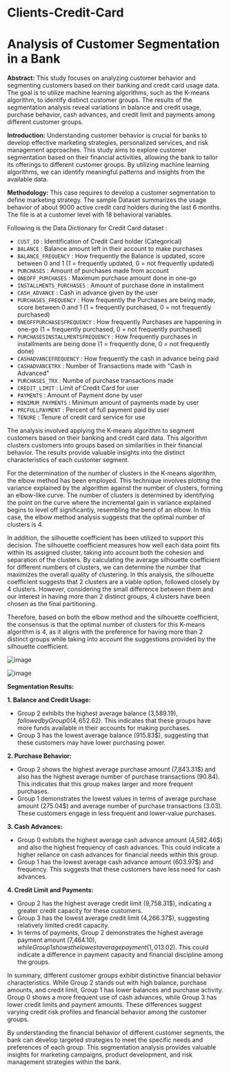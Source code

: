 # Clients-Credit-Card

# Analysis of Customer Segmentation in a Bank

**Abstract:**
This study focuses on analyzing customer behavior and segmenting customers based on their banking and credit card usage data. The goal is to utilize machine learning algorithms, such as the K-means algorithm, to identify distinct customer groups. The results of the segmentation analysis reveal variations in balance and credit usage, purchase behavior, cash advances, and credit limit and payments among different customer groups.

**Introduction:**
Understanding customer behavior is crucial for banks to develop effective marketing strategies, personalized services, and risk management approaches. This study aims to explore customer segmentation based on their financial activities, allowing the bank to tailor its offerings to different customer groups. By utilizing machine learning algorithms, we can identify meaningful patterns and insights from the available data.

**Methodology:**
This case requires to develop a customer segmentation to define marketing strategy. The sample Dataset summarizes the usage behavior of about 9000 active credit card holders during the last 6 months. The file is at a customer level with 18 behavioral variables.

Following is the Data Dictionary for Credit Card dataset :

- `CUST_ID` : Identification of Credit Card holder (Categorical)
- `BALANCE` : Balance amount left in their account to make purchases
- `BALANCE_FREQUENCY` : How frequently the Balance is updated, score between 0 and 1 (1 = frequently updated, 0 = not frequently updated)
- `PURCHASES` : Amount of purchases made from account
- `ONEOFF_PURCHASES` : Maximum purchase amount done in one-go
- `INSTALLMENTS_PURCHASES` : Amount of purchase done in installment
- `CASH_ADVANCE` : Cash in advance given by the user
- `PURCHASES_FREQUENCY` : How frequently the Purchases are being made, score between 0 and 1 (1 = frequently purchased, 0 = not frequently purchased)
- `ONEOFFPURCHASESFREQUENCY` : How frequently Purchases are happening in one-go (1 = frequently purchased, 0 = not frequently purchased)
- `PURCHASESINSTALLMENTSFREQUENCY` : How frequently purchases in installments are being done (1 = frequently done, 0 = not frequently done)
- `CASHADVANCEFREQUENCY` : How frequently the cash in advance being paid
- `CASHADVANCETRX` : Number of Transactions made with "Cash in Advanced"
- `PURCHASES_TRX` : Numbe of purchase transactions made
- `CREDIT_LIMIT` : Limit of Credit Card for user
- `PAYMENTS` : Amount of Payment done by user
- `MINIMUM_PAYMENTS` : Minimum amount of payments made by user
- `PRCFULLPAYMENT` : Percent of full payment paid by user
- `TENURE` : Tenure of credit card service for use

The analysis involved applying the K-means algorithm to segment customers based on their banking and credit card data. This algorithm clusters customers into groups based on similarities in their financial behavior. The results provide valuable insights into the distinct characteristics of each customer segment.

For the determination of the number of clusters in the K-means algorithm, the elbow method has been employed. This technique involves plotting the variance explained by the algorithm against the number of clusters, forming an elbow-like curve. The number of clusters is determined by identifying the point on the curve where the incremental gain in variance explained begins to level off significantly, resembling the bend of an elbow. In this case, the elbow method analysis suggests that the optimal number of clusters is 4.

In addition, the silhouette coefficient has been utilized to support this decision. The silhouette coefficient measures how well each data point fits within its assigned cluster, taking into account both the cohesion and separation of the clusters. By calculating the average silhouette coefficient for different numbers of clusters, we can determine the number that maximizes the overall quality of clustering. In this analysis, the silhouette coefficient suggests that 2 clusters are a viable option, followed closely by 4 clusters. However, considering the small difference between them and our interest in having more than 2 distinct groups, 4 clusters have been chosen as the final partitioning.

Therefore, based on both the elbow method and the silhouette coefficient, the consensus is that the optimal number of clusters for this K-means algorithm is 4, as it aligns with the preference for having more than 2 distinct groups while taking into account the suggestions provided by the silhouette coefficient.

![image](https://github.com/JorgeMiGo/Clients-Credit-Card/assets/127945994/738c5236-805d-439f-8428-ff72a537a5ad)

![image](https://github.com/JorgeMiGo/Clients-Credit-Card/assets/127945994/511e6d85-83fd-458e-8d1b-30dab54c362f)


**Segmentation Results:**

**1. Balance and Credit Usage:**
- Group 2 exhibits the highest average balance (3,589.19$), followed by Group 0 (4,652.62$). This indicates that these groups have more funds available in their accounts for making purchases.
- Group 3 has the lowest average balance (915.83$), suggesting that these customers may have lower purchasing power.

**2. Purchase Behavior:**
- Group 2 shows the highest average purchase amount (7,843.31$) and also has the highest average number of purchase transactions (90.84). This indicates that this group makes larger and more frequent purchases.
- Group 1 demonstrates the lowest values in terms of average purchase amount (275.04$) and average number of purchase transactions (3.03). These customers engage in less frequent and lower-value purchases.

**3. Cash Advances:**
- Group 0 exhibits the highest average cash advance amount (4,582.46$) and also the highest frequency of cash advances. This could indicate a higher reliance on cash advances for financial needs within this group.
- Group 1 has the lowest average cash advance amount (603.97$) and frequency. This suggests that these customers have less need for cash advances.

**4. Credit Limit and Payments:**
- Group 2 has the highest average credit limit (9,758.31$), indicating a greater credit capacity for these customers.
- Group 3 has the lowest average credit limit (4,266.37$), suggesting relatively limited credit capacity.
- In terms of payments, Group 2 demonstrates the highest average payment amount (7,464.10$), while Group 1 shows the lowest average payment (1,013.02$). This could indicate a difference in payment capacity and financial discipline among the groups.

In summary, different customer groups exhibit distinctive financial behavior characteristics. While Group 2 stands out with high balance, purchase amounts, and credit limit, Group 1 has lower balances and purchase activity. Group 0 shows a more frequent use of cash advances, while Group 3 has lower credit limits and payment amounts. These differences suggest varying credit risk profiles and financial behavior among the customer groups.

By understanding the financial behavior of different customer segments, the bank can develop targeted strategies to meet the specific needs and preferences of each group. This segmentation analysis provides valuable insights for marketing campaigns, product development, and risk management strategies within the bank.
